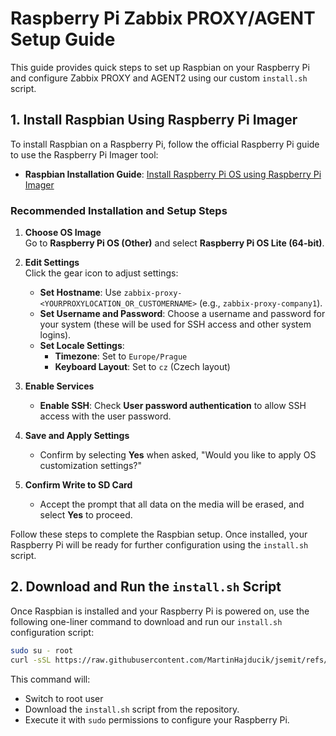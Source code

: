 
# Raspberry Pi Zabbix PROXY/AGENT Setup Guide

This guide provides quick steps to set up Raspbian on your Raspberry Pi and configure Zabbix PROXY and AGENT2 using our custom `install.sh` script.

## 1. Install Raspbian Using Raspberry Pi Imager

To install Raspbian on a Raspberry Pi, follow the official Raspberry Pi guide to use the Raspberry Pi Imager tool:

- **Raspbian Installation Guide**: [Install Raspberry Pi OS using Raspberry Pi Imager](https://www.raspberrypi.org/documentation/computers/getting-started.html#installing-the-operating-system)

### Recommended Installation and Setup Steps

1. **Choose OS Image**  
   Go to **Raspberry Pi OS (Other)** and select **Raspberry Pi OS Lite (64-bit)**.

2. **Edit Settings**  
   Click the gear icon to adjust settings:
   
   - **Set Hostname**: Use `zabbix-proxy-<YOURPROXYLOCATION_OR_CUSTOMERNAME>` (e.g., `zabbix-proxy-company1`).
   - **Set Username and Password**: Choose a username and password for your system (these will be used for SSH access and other system logins).
   - **Set Locale Settings**: 
     - **Timezone**: Set to `Europe/Prague`
     - **Keyboard Layout**: Set to `cz` (Czech layout)
   
3. **Enable Services**  
   - **Enable SSH**: Check **User password authentication** to allow SSH access with the user password.

4. **Save and Apply Settings**  
   - Confirm by selecting **Yes** when asked, "Would you like to apply OS customization settings?"

5. **Confirm Write to SD Card**  
   - Accept the prompt that all data on the media will be erased, and select **Yes** to proceed.

Follow these steps to complete the Raspbian setup. Once installed, your Raspberry Pi will be ready for further configuration using the `install.sh` script.


## 2. Download and Run the `install.sh` Script

Once Raspbian is installed and your Raspberry Pi is powered on, use the following one-liner command to download and run our `install.sh` configuration script:

```bash
sudo su - root
curl -sSL https://raw.githubusercontent.com/MartinHajducik/jsemit/refs/heads/main/linux/raspberry-pi/zabbix-proxy/install.sh?token=GHSAT0AAAAAACXJTY4KDRYI47IGMEX2GD4WZZU2WVA | sudo bash
```

This command will:
- Switch to root user
- Download the `install.sh` script from the repository.
- Execute it with `sudo` permissions to configure your Raspberry Pi.

